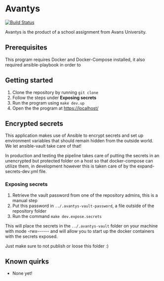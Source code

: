 # Avantys

[![Build Status](https://travis-ci.org/avantys-solutionarchitecture/avantys.svg?branch=master)](https://travis-ci.org/avantys-solutionarchitecture/avantys)

Avantys is the product of a school assignment from Avans University.

## Prerequisites

This program requires Docker and Docker-Compose installed, it also required
ansible-playbook in order to 

## Getting started

1. Clone the repository by running `git clone`
2. Follow the steps under **Exposing secrets**
3. Run the program using `make dev.up`
4. Open the the program at [https://localhost/](https://localhost/)

## Encrypted secrets

This application makes use of Ansible to encrypt secrets and set up environment
variables that should remain hidden from the outside world. We let ansible-vault
take care of that!

In production and testing the pipeline takes care of putting the secrets in an
unencrypted but protected folder on a host so that docker-compose can utilize them,
in development however this is taken care of by the expand-secrets-dev.yml file.

### Exposing secrets
1. Retrieve the vault password from one of the repository admins, this is a manual step
2. Put this password in `../.avantys-vault-password`, a file outside of the repository folder
3. Run the command `make dev.expose.secrets`

This will place the secrets in the `../.avantys-vault` folder on your machine with mode -rwx------ and will allow you
to start up the docker containers with the secrets exposed.

Just make sure to not publish or loose this folder :)
 
## Known quirks

- None yet!
